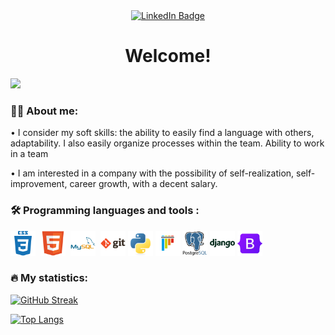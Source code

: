  <div id="badges" align="center">
  <a href="https://www.linkedin.com/in/krasovskihia/">
    <img src="https://img.shields.io/badge/LinkedIn-Profile-informational?style=flat&logo=linkedin&logoColor=white&color=0D76A8" alt="LinkedIn Badge"/>
  </a>
</div>



<div align="center">
   <h1>
  Welcome!
</h1>
 </div>

 ![](http://github-profile-summary-cards.vercel.app/api/cards/profile-details?username=KrasovskihIA&theme=github)




        
### :man_technologist: About me:

• I consider my soft skills: the ability to easily find a language with others, adaptability. I also easily organize processes within the team. Ability to work in a team

• I am interested in a company with the possibility of self-realization, self-improvement, career growth, with a decent salary.



### :hammer_and_wrench: Programming languages and tools :
<div>
  <img src="https://github.com/devicons/devicon/blob/master/icons/css3/css3-plain-wordmark.svg"  title="CSS3" alt="CSS" width="40" height="40"/>&nbsp;
  <img src="https://github.com/devicons/devicon/blob/master/icons/html5/html5-original.svg" title="HTML5" alt="HTML" width="40" height="40"/>&nbsp;
  <img src="https://github.com/devicons/devicon/blob/master/icons/mysql/mysql-original-wordmark.svg" title="MySQL"  alt="MySQL" width="40" height="40"/>&nbsp;
  <img src="https://github.com/devicons/devicon/blob/master/icons/git/git-original-wordmark.svg" title="Git" **alt="Git" width="40" height="40"/>
  <img src="https://github.com/devicons/devicon/blob/master/icons/python/python-original.svg" title="Python" **alt="Python" width="40" height="40"/>
  <img src="https://github.com/devicons/devicon/blob/master/icons/pytest/pytest-original.svg" title="Selenium" **alt="Selenium" width="40" height="40"/>
  <img src="https://github.com/devicons/devicon/blob/master/icons/postgresql/postgresql-original-wordmark.svg" title="PostgreSQL" **alt="PostgreSQL" width="40" height="40"/>
  <img src="https://github.com/devicons/devicon/blob/master/icons/django/django-plain-wordmark.svg" title="Django" **alt="Django" width="40" height="40"/>
  <img src="https://github.com/devicons/devicon/blob/master/icons/bootstrap/bootstrap-original.svg" title="Bootstrap" **alt="Bootstrap" width="40" height="40"/>


 ### :fire: My statistics:
[![GitHub Streak](http://github-readme-streak-stats.herokuapp.com?user=KrasovskihIA&theme=dark&background=000000)](https://git.io/streak-stats)

    


        
[![Top Langs](https://github-readme-stats.vercel.app/api/top-langs/?username=KrasovskihIA&layout=compact&theme=vision-friendly-dark)](https://github.com/anuraghazra/github-readme-stats)
        

